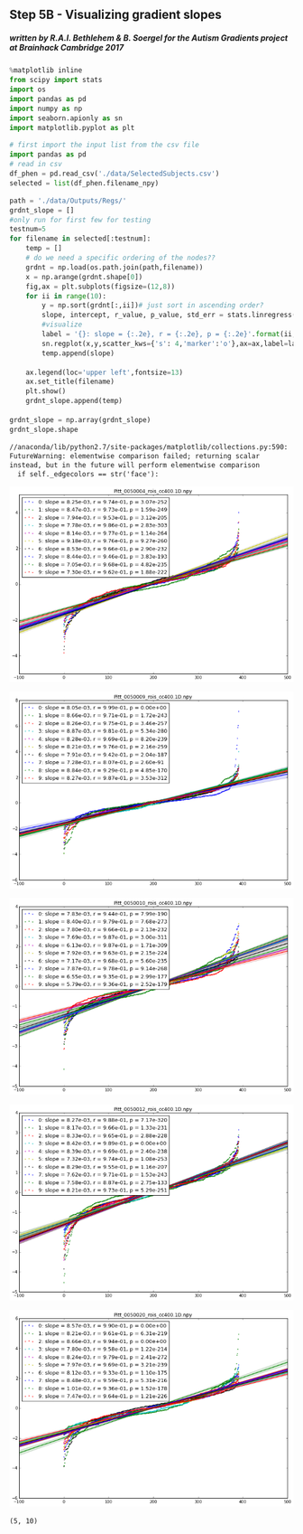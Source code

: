 
## Step 5B - Visualizing gradient slopes

#####  written by R.A.I. Bethlehem & B. Soergel for the Autism Gradients project at Brainhack Cambridge 2017


```python
%matplotlib inline
from scipy import stats
import os
import pandas as pd
import numpy as np
import seaborn.apionly as sn
import matplotlib.pyplot as plt

```


```python
# first import the input list from the csv file
import pandas as pd
# read in csv
df_phen = pd.read_csv('./data/SelectedSubjects.csv')
selected = list(df_phen.filename_npy)
```


```python
path = './data/Outputs/Regs/'
grdnt_slope = []
#only run for first few for testing
testnum=5
for filename in selected[:testnum]:
    temp = []
    # do we need a specific ordering of the nodes??
    grdnt = np.load(os.path.join(path,filename))
    x = np.arange(grdnt.shape[0])
    fig,ax = plt.subplots(figsize=(12,8))
    for ii in range(10):
        y = np.sort(grdnt[:,ii])# just sort in ascending order?
        slope, intercept, r_value, p_value, std_err = stats.linregress(x,y)
        #visualize
        label = '{}: slope = {:.2e}, r = {:.2e}, p = {:.2e}'.format(ii,slope,r_value,p_value)
        sn.regplot(x,y,scatter_kws={'s': 4,'marker':'o'},ax=ax,label=label)
        temp.append(slope)
        
    ax.legend(loc='upper left',fontsize=13)
    ax.set_title(filename)
    plt.show()
    grdnt_slope.append(temp)
    
grdnt_slope = np.array(grdnt_slope)
grdnt_slope.shape
```

    //anaconda/lib/python2.7/site-packages/matplotlib/collections.py:590: FutureWarning: elementwise comparison failed; returning scalar instead, but in the future will perform elementwise comparison
      if self._edgecolors == str('face'):



![png](output_3_1.png)



![png](output_3_2.png)



![png](output_3_3.png)



![png](output_3_4.png)



![png](output_3_5.png)





    (5, 10)




```python

```
